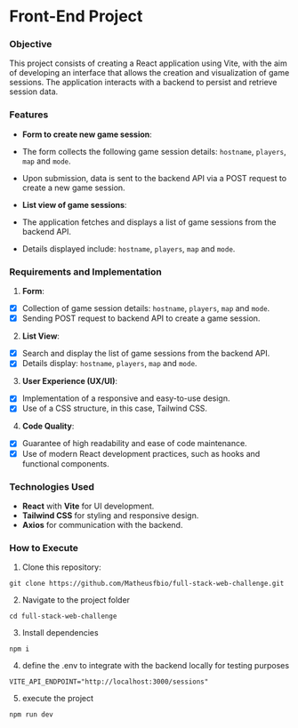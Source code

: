 # Front-End Project

### Objective

This project consists of creating a React application using Vite, with the aim of developing an interface that allows the creation and visualization of game sessions. The application interacts with a backend to persist and retrieve session data.

### Features

- **Form to create new game session**:
 - The form collects the following game session details: `hostname`, `players`, `map` and `mode`.
 - Upon submission, data is sent to the backend API via a POST request to create a new game session.

- **List view of game sessions**:
 - The application fetches and displays a list of game sessions from the backend API.
 - Details displayed include: `hostname`, `players`, `map` and `mode`.

### Requirements and Implementation

1. **Form**:
 - [x] Collection of game session details: `hostname`, `players`, `map` and `mode`.
 - [x] Sending POST request to backend API to create a game session.

2. **List View**:
 - [x] Search and display the list of game sessions from the backend API.
 - [x] Details display: `hostname`, `players`, `map` and `mode`.

3. **User Experience (UX/UI)**:
 - [x] Implementation of a responsive and easy-to-use design.
 - [x] Use of a CSS structure, in this case, Tailwind CSS.

4. **Code Quality**:
 - [x] Guarantee of high readability and ease of code maintenance.
 - [x] Use of modern React development practices, such as hooks and functional components.

### Technologies Used

- **React** with **Vite** for UI development.
- **Tailwind CSS** for styling and responsive design.
- **Axios** for communication with the backend.

### How to Execute

1. Clone this repository:
```
git clone https://github.com/Matheusfbio/full-stack-web-challenge.git
```
2. Navigate to the project folder
```
cd full-stack-web-challenge
```
3. Install dependencies
```
npm i
```
4. define the .env to integrate with the backend locally for testing purposes
```
VITE_API_ENDPOINT="http://localhost:3000/sessions"
```
5. execute the project
```
npm run dev
```
